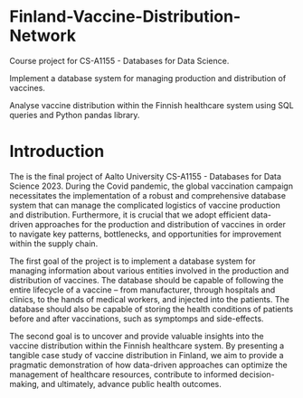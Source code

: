 # Finland-Vaccine-Distribution-Network
Course project for CS-A1155 - Databases for Data Science.

Implement a database system for managing production and distribution of vaccines.

Analyse vaccine distribution within the Finnish healthcare system using SQL queries and Python pandas library.

# Introduction
The is the final project of Aalto University CS-A1155 - Databases for Data Science 2023. 
During the Covid pandemic, the global vaccination campaign necessitates the implementation of a robust and comprehensive database system that can manage the complicated logistics of vaccine production and distribution. Furthermore, it is crucial that we adopt efficient data-driven approaches for the production and distribution of vaccines in order to navigate key patterns, bottlenecks, and opportunities for improvement within the supply chain. 

The first goal of the project is to implement a database system for managing information about various entities involved in the production and distribution of vaccines. The database should be capable of following the entire lifecycle of a vaccine – from manufacturer, through hospitals and clinics, to the hands of medical workers, and injected into the patients. The database should also be capable of storing the health conditions of patients before and after vaccinations, such as symptomps and side-effects. 

The second goal is to uncover and provide valuable insights into the vaccine distribution within the Finnish healthcare system. By presenting a tangible case study of vaccine distribution in Finland, we aim to provide a pragmatic demonstration of how data-driven approaches can optimize the management of healthcare resources, contribute to informed decision-making, and ultimately, advance public health outcomes. 
